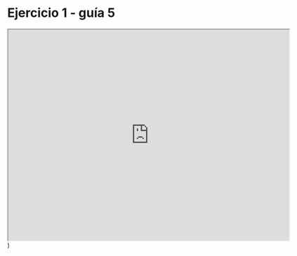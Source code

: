# Ejercicio 1 - guía 5

<iframe src="https://drive.google.com/file/d/146u0jX_CqFI1UDRVcFAtQb8oXDpBqFLw/preview" width="
640" height="480" allow="autoplay"></iframe>)

